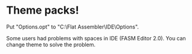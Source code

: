 # Theme packs!

Put "Options.opt" to "C:\Flat Assembler\IDE\Options".

Some users had problems with spaces in IDE (FASM Editor 2.0). You can change theme to solve the problem.
